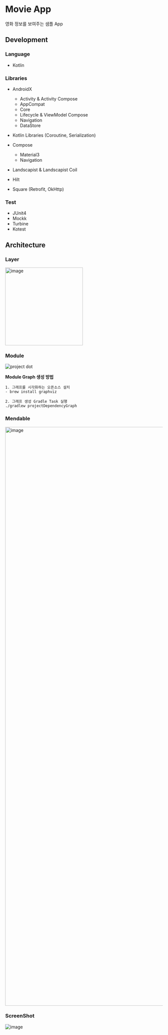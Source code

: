 
# Movie App

영화 정보를 보여주는 샘플 App

## Development

### Language

- Kotlin

### Libraries

- AndroidX
  - Activity & Activity Compose
  - AppCompat
  - Core
  - Lifecycle & ViewModel Compose
  - Navigation
  - DataStore

- Kotlin Libraries (Coroutine, Serialization)
- Compose
  - Material3
  - Navigation

- Landscapist & Landscapist Coil
- Hilt
- Square (Retrofit, OkHttp)

### Test

- JUnit4
- Mockk
- Turbine
- Kotest

## Architecture

### Layer

<img width="248" alt="image" src="https://github.com/junghoon-luckyhuni/movie/assets/35446333/2681056c-d7e4-4b6a-880f-854f6ed80425">


### Module

![project dot](https://github.com/junghoon-luckyhuni/movie/assets/35446333/61637206-e63f-410a-9373-9bc2f6a4d569)

**Module Graph 생성 방법**

```
1. 그래프를 시각화하는 오픈소스 설치
- brew install graphviz

2. 그래프 생성 Gradle Task 실행
./gradlew projectDependencyGraph
```

### Mendable

<img width="1844" alt="image" src="https://github.com/junghoon-luckyhuni/movie/assets/35446333/1851ee4a-b72c-452d-a64d-6685c9ffc9da">

### ScreenShot

<img alt="image" src="https://github.com/junghoon-luckyhuni/movie/assets/35446333/533ad1a8-9841-4c0d-9173-151c2a73d7d7">
